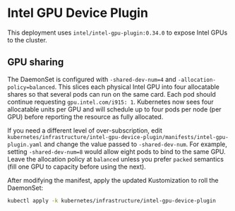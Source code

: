 # Intel GPU Device Plugin

This deployment uses `intel/intel-gpu-plugin:0.34.0` to expose Intel GPUs to the cluster.

## GPU sharing

The DaemonSet is configured with `-shared-dev-num=4` and `-allocation-policy=balanced`. This slices each physical Intel GPU into four allocatable shares so that several pods can run on the same card. Each pod should continue requesting `gpu.intel.com/i915: 1`. Kubernetes now sees four allocatable units per GPU and will schedule up to four pods per node (per GPU) before reporting the resource as fully allocated.

If you need a different level of over-subscription, edit `kubernetes/infrastructure/intel-gpu-device-plugin/manifests/intel-gpu-plugin.yaml` and change the value passed to `-shared-dev-num`. For example, setting `-shared-dev-num=8` would allow eight pods to bind to the same GPU. Leave the allocation policy at `balanced` unless you prefer `packed` semantics (fill one GPU to capacity before using the next).

After modifying the manifest, apply the updated Kustomization to roll the DaemonSet:

```bash
kubectl apply -k kubernetes/infrastructure/intel-gpu-device-plugin
```
